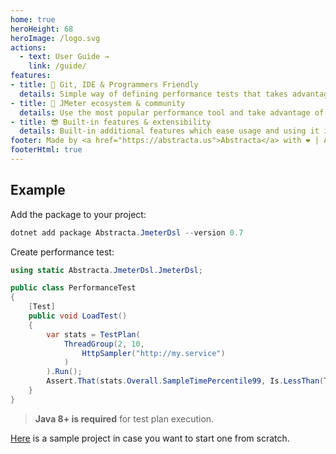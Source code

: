 ```yaml
---
home: true
heroHeight: 68
heroImage: /logo.svg
actions:
  - text: User Guide →
    link: /guide/
features:
- title: 💙 Git, IDE & Programmers Friendly
  details: Simple way of defining performance tests that takes advantage of IDEs autocompletion and inline documentation.
- title: 💪 JMeter ecosystem & community
  details: Use the most popular performance tool and take advantage of the wide support of protocols and tools.
- title: 😎 Built-in features & extensibility
  details: Built-in additional features which ease usage and using it in CI/CD pipelines.
footer: Made by <a href="https://abstracta.us">Abstracta</a> with ❤️ | Apache 2.0 Licensed | Powered by <a href="https://v2.vuepress.vuejs.org/">Vuepress</a>
footerHtml: true
---
```


## Example

Add the package to your project:

```powershell
dotnet add package Abstracta.JmeterDsl --version 0.7
```

Create performance test:

```cs
using static Abstracta.JmeterDsl.JmeterDsl;

public class PerformanceTest
{
    [Test]
    public void LoadTest()
    {
        var stats = TestPlan(
            ThreadGroup(2, 10,
                HttpSampler("http://my.service")
            )
        ).Run();
        Assert.That(stats.Overall.SampleTimePercentile99, Is.LessThan(TimeSpan.FromSeconds(5)));
    }
}
```

> **Java 8+ is required** for test plan execution.

[Here](https://github.com/abstracta/jmeter-dotnet-dsl-sample) is a sample project in case you want to start one from scratch.

